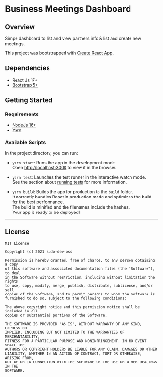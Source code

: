 # Business Meetings Dashboard

## Overview

Simpe dashboard to list and view partners info & list and create new meetings.

This project was bootstrapped with [Create React App](https://github.com/facebook/create-react-app).

## Dependencies

- [React Js 17+](https://reactjs.org/)
- [Bootstrap 5+](https://getbootstrap.com/)

## Getting Started

### Requirements

- [NodeJs 16+](https://nodejs.org/en/)
- [Yarn](https://yarnpkg.com/)

### Available Scripts

In the project directory, you can run:

- `yarn start`: Runs the app in the development mode.\
  Open [http://localhost:3000](http://localhost:3000) to view it in the browser.

- `yarn test`: Launches the test runner in the interactive watch mode.\
  See the section about [running tests](https://facebook.github.io/create-react-app/docs/running-tests) for more information.

- `yarn build`: Builds the app for production to the `build` folder.\
  It correctly bundles React in production mode and optimizes the build for the best performance.\
  The build is minified and the filenames include the hashes.\
  Your app is ready to be deployed!

---

## License

```text
MIT License

Copyright (c) 2021 sudo-dev-oss

Permission is hereby granted, free of charge, to any person obtaining a copy
of this software and associated documentation files (the "Software"), to deal
in the Software without restriction, including without limitation the rights
to use, copy, modify, merge, publish, distribute, sublicense, and/or sell
copies of the Software, and to permit persons to whom the Software is
furnished to do so, subject to the following conditions:

The above copyright notice and this permission notice shall be included in all
copies or substantial portions of the Software.

THE SOFTWARE IS PROVIDED "AS IS", WITHOUT WARRANTY OF ANY KIND, EXPRESS OR
IMPLIED, INCLUDING BUT NOT LIMITED TO THE WARRANTIES OF MERCHANTABILITY,
FITNESS FOR A PARTICULAR PURPOSE AND NONINFRINGEMENT. IN NO EVENT SHALL THE
AUTHORS OR COPYRIGHT HOLDERS BE LIABLE FOR ANY CLAIM, DAMAGES OR OTHER
LIABILITY, WHETHER IN AN ACTION OF CONTRACT, TORT OR OTHERWISE, ARISING FROM,
OUT OF OR IN CONNECTION WITH THE SOFTWARE OR THE USE OR OTHER DEALINGS IN THE
SOFTWARE.
```
